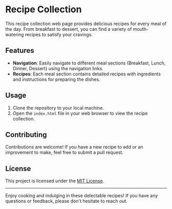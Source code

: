 # Recipe Collection

This recipe collection web page provides delicious recipes for every meal of the day. From breakfast to dessert, you can find a variety of mouth-watering recipes to satisfy your cravings.

## Features

- **Navigation**: Easily navigate to different meal sections (Breakfast, Lunch, Dinner, Dessert) using the navigation links.
- **Recipes**: Each meal section contains detailed recipes with ingredients and instructions for preparing the dishes.

## Usage

1. Clone the repository to your local machine.
2. Open the `index.html` file in your web browser to view the recipe collection.

## Contributing

Contributions are welcome! If you have a new recipe to add or an improvement to make, feel free to submit a pull request.

## License

This project is licensed under the [MIT License](link-to-license).

---

Enjoy cooking and indulging in these delectable recipes! If you have any questions or feedback, please don't hesitate to reach out.

